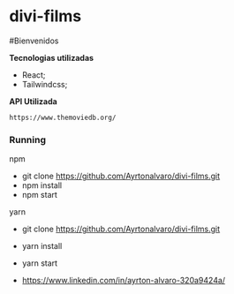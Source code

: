 # divi-films

#Bienvenidos

**Tecnologias utilizadas**

- React;
- Tailwindcss;

**API Utilizada**
```
https://www.themoviedb.org/
```

### Running
npm 
- git clone https://github.com/Ayrtonalvaro/divi-films.git
- npm install
- npm start

yarn

- git clone https://github.com/Ayrtonalvaro/divi-films.git
- yarn install
- yarn start

- https://www.linkedin.com/in/ayrton-alvaro-320a9424a/
